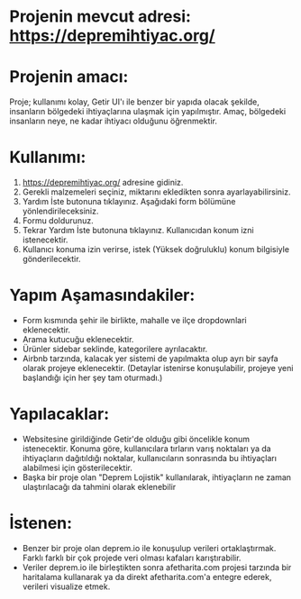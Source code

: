 # Projenin mevcut adresi: https://depremihtiyac.org/
# Projenin amacı:
Proje; kullanımı kolay, Getir UI'ı ile benzer bir yapıda olacak şekilde, insanların bölgedeki ihtiyaçlarına ulaşmak için yapılmıştır. Amaç, bölgedeki insanların neye, ne kadar ihtiyacı olduğunu öğrenmektir.

# Kullanımı:
1. https://depremihtiyac.org/ adresine gidiniz.
2. Gerekli malzemeleri seçiniz, miktarını ekledikten sonra ayarlayabilirsiniz.
3. Yardım İste butonuna tıklayınız. Aşağıdaki form bölümüne yönlendirileceksiniz.
4. Formu doldurunuz.
5. Tekrar Yardım İste butonuna tıklayınız. Kullanıcıdan konum izni istenecektir.
6. Kullanıcı konuma izin verirse, istek (Yüksek doğruluklu) konum bilgisiyle gönderilecektir.

# Yapım Aşamasındakiler:
- Form kısmında şehir ile birlikte, mahalle ve ilçe dropdownlari eklenecektir.
- Arama kutucuğu eklenecektir.
- Ürünler sidebar seklinde, kategorilere ayrılacaktır.
- Airbnb tarzında, kalacak yer sistemi de yapılmakta olup ayrı bir sayfa olarak projeye eklenecektir. (Detaylar istenirse konuşulabilir, projeye yeni başlandığı için her şey tam oturmadı.) 

# Yapılacaklar:
- Websitesine girildiğinde Getir'de olduğu gibi öncelikle konum istenecektir. Konuma göre, kullanıcılara tırların varış noktaları ya da ihtiyaçların dağıtıldığı noktalar, kullanıcıların sonrasında bu ihtiyaçları alabilmesi için gösterilecektir.
- Başka bir proje olan "Deprem Lojistik" kullanılarak, ihtiyaçların ne zaman ulaştırılacağı da tahmini olarak eklenebilir

# İstenen:
- Benzer bir proje olan deprem.io ile konuşulup verileri ortaklaştırmak. Farklı farklı bir çok projede veri olması kafaları karıştırabilir.
- Veriler deprem.io ile birleştikten sonra afetharita.com projesi tarzında bir haritalama kullanarak ya da direkt afetharita.com'a entegre ederek, verileri visualize etmek.
